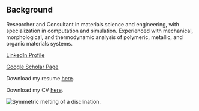 ## Background

Researcher and Consultant in materials science and engineering, with specialization in computation and simulation. Experienced with mechanical, morphological, and thermodynamic analysis of polymeric, metallic, and organic materials systems.

[LinkedIn Profile](https://www.linkedin.com/in/corinne-carpenter/)

[Google Scholar Page](https://goo.gl/W875ni)

Download my resume [here]({{corinne-carpenter.github.io}}/Resume_CCarpenter.pdf).

Download my CV [here]({{corinne-carpenter.github.io}}/CV_CCarpenter.pdf).

![Symmetric melting of a disclination.]({{corinne-carpenter.github.io}}/S_noSolvent.gif)

